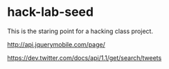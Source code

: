 hack-lab-seed
=============

This is the staring point for a hacking class project.

 
 
 
 http://api.jquerymobile.com/page/
 
 https://dev.twitter.com/docs/api/1.1/get/search/tweets 
